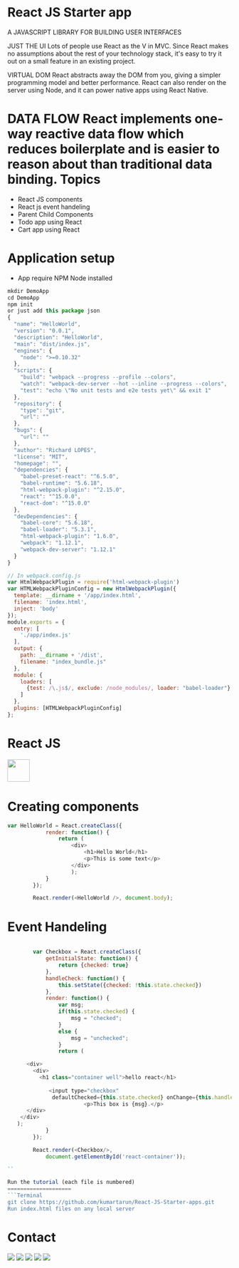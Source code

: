 
# React JS Starter app

A JAVASCRIPT LIBRARY FOR BUILDING USER INTERFACES

JUST THE UI
Lots of people use React as the V in MVC. Since React makes no assumptions about the rest of your technology stack, it's easy to try it out on a small feature in an existing project.

VIRTUAL DOM
React abstracts away the DOM from you, giving a simpler programming model and better performance. React can also render on the server using Node, and it can power native apps using React Native.

DATA FLOW
React implements one-way reactive data flow which reduces boilerplate and is easier to reason about than traditional data binding.
Topics
================
- React JS components
- React js event handeling 
- Parent Child Components 
- Todo app using React 
- Cart app using React 

Application setup
==============
- App require NPM Node installed 

```Javascript
mkdir DemoApp
cd DemoApp
npm init
or just add this package json
{
  "name": "HelloWorld",
  "version": "0.0.1",
  "description": "HelloWorld",
  "main": "dist/index.js",
  "engines": {
    "node": ">=0.10.32"
  },
  "scripts": {
    "build": "webpack --progress --profile --colors",
    "watch": "webpack-dev-server --hot --inline --progress --colors",
    "test": "echo \"No unit tests and e2e tests yet\" && exit 1"
  },
  "repository": {
    "type": "git",
    "url": ""
  },
  "bugs": {
    "url": ""
  },
  "author": "Richard LOPES",
  "license": "MIT",
  "homepage": "",
  "dependencies": {
    "babel-preset-react": "^6.5.0",
    "babel-runtime": "5.6.18",
    "html-webpack-plugin": "^2.15.0",
    "react": "^15.0.0",
    "react-dom": "^15.0.0"
  },
  "devDependencies": {
    "babel-core": "5.6.18",
    "babel-loader": "5.3.1",
    "html-webpack-plugin": "1.6.0",
    "webpack": "1.12.1",
    "webpack-dev-server": "1.12.1"
  }
}

// In webpack.config.js
var HtmlWebpackPlugin = require('html-webpack-plugin')
var HTMLWebpackPluginConfig = new HtmlWebpackPlugin({
  template: __dirname + '/app/index.html',
  filename: 'index.html',
  inject: 'body'
});
module.exports = {
  entry: [
    './app/index.js'
  ],
  output: {
    path: __dirname + '/dist',
    filename: "index_bundle.js"
  },
  module: {
    loaders: [
      {test: /\.js$/, exclude: /node_modules/, loader: "babel-loader"}
    ]
  },
  plugins: [HTMLWebpackPluginConfig]
};

```


React JS 
====================
<a name="README">[<img src="https://avatars2.githubusercontent.com/reactjs-cn" width="50px" height="50px" />](https://github.com/kumartarun/React-JS-Starter-apps.git)</a>

Creating components
====================
```Javascript
var HelloWorld = React.createClass({
            render: function() {
                return (
                    <div>
                        <h1>Hello World</h1>
                        <p>This is some text</p>
                    </div>
                    );
            }
        });

        React.render(<HelloWorld />, document.body);
```

Event Handeling
====================
```Javascript

        var Checkbox = React.createClass({
            getInitialState: function() {
                return {checked: true}
            },
            handleCheck: function() {
                this.setState({checked: !this.state.checked})
            },
            render: function() {
                var msg;
                if(this.state.checked) {
                    msg = "checked";
                }
                else {
                    msg = "unchecked";
                }
                return (

      <div>
        <div>
          <h1 class="container well">hello react</h1>
             
             <input type="checkbox"
              defaultChecked={this.state.checked} onChange={this.handleCheck}/>
                        <p>This box is {msg}.</p>
      </div>
    </div>
   );
            }
        });

        React.render(<Checkbox/>,
            document.getElementById('react-container'));

``

Run the tutorial (each file is numbered)
====================
```Terminal
git clone https://github.com/kumartarun/React-JS-Starter-apps.git
Run index.html files on any local server
```

Contact
====================
[<img src="https://s3-us-west-2.amazonaws.com/martinsocial/MARTIN2.png" />](http://gennexttraining.herokuapp.com/)
[<img src="https://s3-us-west-2.amazonaws.com/martinsocial/github.png" />](https://github.com/tkssharma)
[<img src="https://s3-us-west-2.amazonaws.com/martinsocial/mail.png" />](mailto:tarun.softengg@gmail.com)
[<img src="https://s3-us-west-2.amazonaws.com/martinsocial/linkedin.png" />](https://www.linkedin.com/in/tkssharma)
[<img src="https://s3-us-west-2.amazonaws.com/martinsocial/twitter.png" />](https://twitter.com/tkssharma)